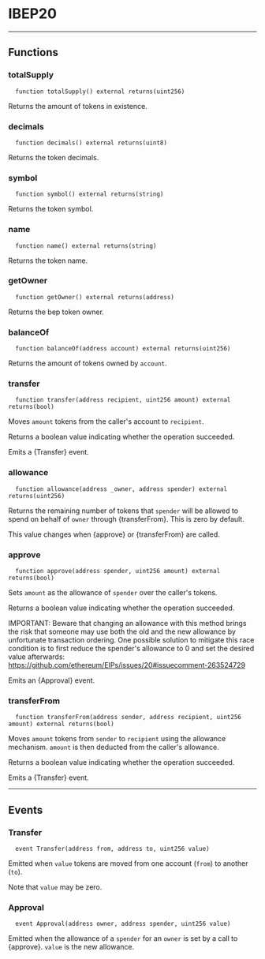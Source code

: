 # IBEP20




___

## Functions

### totalSupply

```solidity
  function totalSupply() external returns(uint256)
```

Returns the amount of tokens in existence.



### decimals

```solidity
  function decimals() external returns(uint8)
```

Returns the token decimals.



### symbol

```solidity
  function symbol() external returns(string)
```

Returns the token symbol.



### name

```solidity
  function name() external returns(string)
```

Returns the token name.



### getOwner

```solidity
  function getOwner() external returns(address)
```

Returns the bep token owner.



### balanceOf

```solidity
  function balanceOf(address account) external returns(uint256)
```

Returns the amount of tokens owned by `account`.



### transfer

```solidity
  function transfer(address recipient, uint256 amount) external returns(bool)
```

Moves `amount` tokens from the caller's account to `recipient`.

Returns a boolean value indicating whether the operation succeeded.

Emits a {Transfer} event.



### allowance

```solidity
  function allowance(address _owner, address spender) external returns(uint256)
```

Returns the remaining number of tokens that `spender` will be
allowed to spend on behalf of `owner` through {transferFrom}. This is
zero by default.

This value changes when {approve} or {transferFrom} are called.



### approve

```solidity
  function approve(address spender, uint256 amount) external returns(bool)
```

Sets `amount` as the allowance of `spender` over the caller's tokens.

Returns a boolean value indicating whether the operation succeeded.

IMPORTANT: Beware that changing an allowance with this method brings the risk
that someone may use both the old and the new allowance by unfortunate
transaction ordering. One possible solution to mitigate this race
condition is to first reduce the spender's allowance to 0 and set the
desired value afterwards:
https://github.com/ethereum/EIPs/issues/20#issuecomment-263524729

Emits an {Approval} event.



### transferFrom

```solidity
  function transferFrom(address sender, address recipient, uint256 amount) external returns(bool)
```

Moves `amount` tokens from `sender` to `recipient` using the
allowance mechanism. `amount` is then deducted from the caller's
allowance.

Returns a boolean value indicating whether the operation succeeded.

Emits a {Transfer} event.




___

## Events

### Transfer

```solidity
  event Transfer(address from, address to, uint256 value)
```
Emitted when `value` tokens are moved from one account (`from`) to
another (`to`).

Note that `value` may be zero.


### Approval

```solidity
  event Approval(address owner, address spender, uint256 value)
```
Emitted when the allowance of a `spender` for an `owner` is set by
a call to {approve}. `value` is the new allowance.


